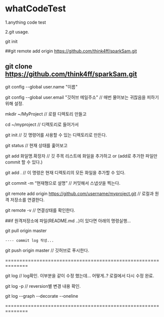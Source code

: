 # whatCodeTest
1.anything code test

2.git usage.


 git init

 ##git remote add origin https://github.com/think4ff/sparkSam.git
 
 git clone https://github.com/think4ff/sparkSam.git
------------------------------------------------------------------------------
git config --global user.name "이름"

git config --global user.email "깃허브 메일주소" // 매번 물어보는 귀찮음을 피하기 위해 설정.

mkdir ~/MyProject   // 로컬 디렉토리 만들고

cd ~/myproject      // 디렉토리로 들어가서

git init            // 깃 명령어를 사용할 수 있는 디렉토리로 만든다.

git status          // 현재 상태를 훑어보고

git add 화일명.확장자  // 깃 주목 리스트에 화일을 추가하고 or (add로 추가한 파일만 commit 할 수 있다.)

git add .                    // 이 명령은 현재 디렉토리의 모든 화일을 추가할 수 있다.

git commit -m “현재형으로 설명” // 커밋해서 스냅샷을 찍는다.



git remote add origin https://github.com/username/myproject.git // 로컬과 원격 저장소를 연결한다.

git remote -v // 연결상태를 확인한다.

##if 원격저장소에 파일(README.md ..)이 있다면 아래의 명령실행...

git pull origin master

	---- commit log 작성...
git push origin master // 깃허브로 푸시한다.


==============================================================

git log    		// log확인. 이부분을 같이 수정 했는데... 어떻게..? 로컬에서 다시 수정 완료.

git log -p 		// reversion별 변경 내용 확인.

git log --graph --decorate --oneline

==============================================================
